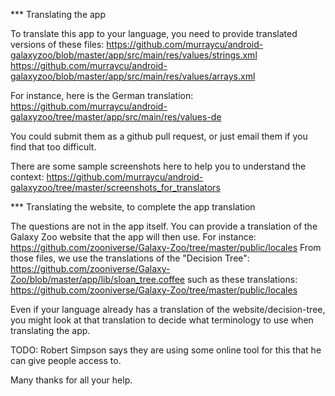 *** Translating the app

To translate this app to your language, you need to provide translated versions of these files:
https://github.com/murraycu/android-galaxyzoo/blob/master/app/src/main/res/values/strings.xml
https://github.com/murraycu/android-galaxyzoo/blob/master/app/src/main/res/values/arrays.xml

For instance, here is the German translation:
https://github.com/murraycu/android-galaxyzoo/tree/master/app/src/main/res/values-de

You could submit them as a github pull request, or just email them if you find
that too difficult.


There are some sample screenshots here to help you to understand the context:
https://github.com/murraycu/android-galaxyzoo/tree/master/screenshots_for_translators


*** Translating the website, to complete the app translation

The questions are not in the app itself. You can provide a translation of the
Galaxy Zoo website that the app will then use.
For instance:
https://github.com/zooniverse/Galaxy-Zoo/tree/master/public/locales
From those files, we use the translations of the "Decision Tree":
https://github.com/zooniverse/Galaxy-Zoo/blob/master/app/lib/sloan_tree.coffee
such as these translations:
https://github.com/zooniverse/Galaxy-Zoo/tree/master/public/locales

Even if your language already has a translation of the website/decision-tree,
you might look at that translation to decide what terminology to use when
translating the app.


TODO: Robert Simpson says they are using some online tool for this that he can
give people access to.

Many thanks for all your help.
